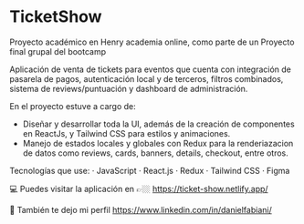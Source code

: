 # TicketShow
Proyecto académico en Henry academia online, como parte de un Proyecto final grupal del bootcamp

Aplicación de venta de tickets para eventos que cuenta con integración de pasarela de pagos, autenticación local y de terceros, filtros combinados, sistema de reviews/puntuación y dashboard de administración.

En el proyecto estuve a cargo de:
- Diseñar y desarrollar toda la UI, además de la creación de componentes en ReactJs, y Tailwind CSS para estilos y animaciones.
- Manejo de estados locales y globales con Redux para la renderiazacion de datos como reviews, cards, banners, details, checkout, entre otros.

Tecnologías que use: · JavaScript · React.js · Redux · Tailwind CSS · Figma

💻 Puedes visitar la aplicación en 👉🏼 https://ticket-show.netlify.app/

🔗 También te dejo mi perfil https://www.linkedin.com/in/danielfabiani/


